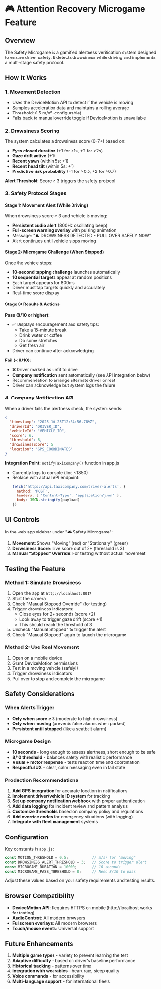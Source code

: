 # 🎮 Attention Recovery Microgame Feature

## Overview
The Safety Microgame is a gamified alertness verification system designed to ensure driver safety. It detects drowsiness while driving and implements a multi-stage safety protocol.

## How It Works

### 1. **Movement Detection**
- Uses the DeviceMotion API to detect if the vehicle is moving
- Samples acceleration data and maintains a rolling average
- Threshold: 0.5 m/s² (configurable)
- Falls back to manual override toggle if DeviceMotion is unavailable

### 2. **Drowsiness Scoring**
The system calculates a drowsiness score (0-7+) based on:
- **Eyes closed duration** (+1 for >1s, +2 for >2s)
- **Gaze drift active** (+1)
- **Recent yawn** (within 5s: +1)
- **Recent head tilt** (within 5s: +1)
- **Predictive risk probability** (+1 for >0.5, +2 for >0.7)

**Alert Threshold**: Score ≥ 3 triggers the safety protocol

### 3. **Safety Protocol Stages**

#### Stage 1: Movement Alert (While Driving)
When drowsiness score ≥ 3 and vehicle is moving:
- **Persistent audio alert** (800Hz oscillating beep)
- **Full-screen warning overlay** with pulsing animation
- Message: "⚠️ DROWSINESS DETECTED - PULL OVER SAFELY NOW"
- Alert continues until vehicle stops moving

#### Stage 2: Microgame Challenge (When Stopped)
Once the vehicle stops:
- **10-second tapping challenge** launches automatically
- **10 sequential targets** appear at random positions
- Each target appears for 800ms
- Driver must tap targets quickly and accurately
- Real-time score display

#### Stage 3: Results & Actions

**Pass (8/10 or higher)**:
- ✅ Displays encouragement and safety tips:
  - Take a 15-minute break
  - Drink water or coffee
  - Do some stretches
  - Get fresh air
- Driver can continue after acknowledging

**Fail (< 8/10)**:
- ❌ Driver marked as unfit to drive
- **Company notification** sent automatically (see API integration below)
- Recommendation to arrange alternate driver or rest
- Driver can acknowledge but system logs the failure

### 4. **Company Notification API**
When a driver fails the alertness check, the system sends:

```json
{
  "timestamp": "2025-10-25T12:34:56.789Z",
  "driverId": "DRIVER_ID",
  "vehicleId": "VEHICLE_ID",
  "score": 6,
  "threshold": 8,
  "drowsinessScore": 5,
  "location": "GPS_COORDINATES"
}
```

**Integration Point**: `notifyTaxiCompany()` function in app.js
- Currently logs to console (line ~1850)
- Replace with actual API endpoint:
  ```javascript
  fetch('https://api.taxicompany.com/driver-alerts', {
    method: 'POST',
    headers: { 'Content-Type': 'application/json' },
    body: JSON.stringify(payload)
  })
  ```

## UI Controls

In the web app sidebar under "🎮 Safety Microgame":

1. **Movement**: Shows "Moving" (red) or "Stationary" (green)
2. **Drowsiness Score**: Live score out of 3+ (threshold is 3)
3. **Manual "Stopped" Override**: For testing without actual movement

## Testing the Feature

### Method 1: Simulate Drowsiness
1. Open the app at `http://localhost:8017`
2. Start the camera
3. Check "Manual Stopped Override" (for testing)
4. Trigger drowsiness indicators:
   - Close eyes for 2+ seconds (score +2)
   - Look away to trigger gaze drift (score +1)
   - This should reach the threshold of 3
5. Uncheck "Manual Stopped" to trigger the alert
6. Check "Manual Stopped" again to launch the microgame

### Method 2: Use Real Movement
1. Open on a mobile device
2. Grant DeviceMotion permissions
3. Test in a moving vehicle (safely!)
4. Trigger drowsiness indicators
5. Pull over to stop and complete the microgame

## Safety Considerations

### When Alerts Trigger
- **Only when score ≥ 3** (moderate to high drowsiness)
- **Only when moving** (prevents false alarms when parked)
- **Persistent until stopped** (like a seatbelt alarm)

### Microgame Design
- **10 seconds** - long enough to assess alertness, short enough to be safe
- **8/10 threshold** - balances safety with realistic performance
- **Visual + motor response** - tests reaction time and coordination
- **Respectful UX** - clear, calm messaging even in fail state

### Production Recommendations
1. **Add GPS integration** for accurate location in notifications
2. **Implement driver/vehicle ID system** for tracking
3. **Set up company notification webhook** with proper authentication
4. **Add data logging** for incident review and pattern analysis
5. **Customize thresholds** based on company policy and regulations
6. **Add override codes** for emergency situations (with logging)
7. **Integrate with fleet management** systems

## Configuration

Key constants in `app.js`:

```javascript
const MOTION_THRESHOLD = 0.5;           // m/s² for "moving"
const DROWSINESS_ALERT_THRESHOLD = 3;   // Score to trigger alert
const MICROGAME_DURATION = 10000;       // 10 seconds
const MICROGAME_PASS_THRESHOLD = 8;     // Need 8/10 to pass
```

Adjust these values based on your safety requirements and testing results.

## Browser Compatibility

- **DeviceMotion API**: Requires HTTPS on mobile (http://localhost works for testing)
- **AudioContext**: All modern browsers
- **Fullscreen overlays**: All modern browsers
- **Touch/mouse events**: Universal support

## Future Enhancements

1. **Multiple game types** - variety to prevent learning the test
2. **Adaptive difficulty** - based on driver's baseline performance
3. **Historical tracking** - patterns over time
4. **Integration with wearables** - heart rate, sleep quality
5. **Voice commands** - for accessibility
6. **Multi-language support** - for international fleets
